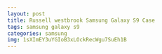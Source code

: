 ```yaml
---
layout: post
title: Russell westbrook Samsung Galaxy S9 Case
tags: samsung galaxy s9
categories: samsung
img: 1sXImEY3uYGIoB3xLOckRecWgu7SuEh1B
---
```

